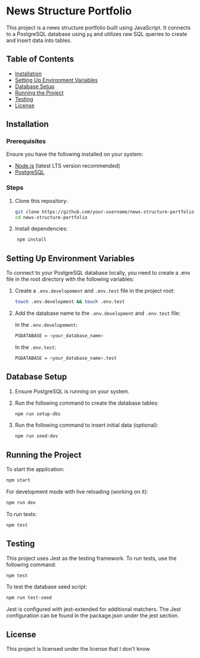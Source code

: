 # News Structure Portfolio

This project is a news structure portfolio built using JavaScript. It connects to a PostgreSQL database using `pg` and utilizes raw SQL queries to create and insert data into tables.

## Table of Contents

- [Installation](#installation)
- [Setting Up Environment Variables](#setting-up-environment-variables)
- [Database Setup](#database-setup)
- [Running the Project](#running-the-project)
- [Testing](#testing)
- [License](#license)

## Installation

### Prerequisites

Ensure you have the following installed on your system:

- [Node.js](https://nodejs.org/) (latest LTS version recommended)
- [PostgreSQL](https://www.postgresql.org/)

### Steps

1. Clone this repository:

   ```sh
   git clone https://github.com/your-username/news-structure-portfolio.git
   cd news-structure-portfolio
   ```


2. Install dependencies:

```sh
    npm install
  ```

## Setting Up Environment Variables

To connect to your PostgreSQL database locally, you need to create a .env file in the root directory with the following variables:

 1. Create a `.env.developement` and `.env.test` file in the project root:

    ```sh
    touch .env.development && touch .env.test
    ```

2. Add the database name to the `.env.development` and `.env.test` file:

    In the `.env.developement`:
    ```sh
    PGDATABASE = <your_database_name>
    ```
    In the `.env.test`:
    ```sh
    PGDATABASE = <your_database_name>.test
    ```

## Database Setup

1. Ensure PostgreSQL is running on your system.

2. Run the following command to create the database tables:
    ```sh
    npm run setup-dbs
    ```
3. Run the following command to insert initial data (optional):

    ```sh
    npm run seed-dev
    ```

## Running the Project

To start the application:

```sh
npm start
```
For development mode with live reloading (working on it):
```sh
npm run dev 
```
To run tests:
```sh
npm test
```
## Testing

This project uses Jest as the testing framework. To run tests, use the following command:

```sh
npm test
```
To test the database seed script:
```sh
npm run test-seed
```
Jest is configured with jest-extended for additional matchers. The Jest configuration can be found in the package.json under the jest section.

##  License

This project is licensed under the license that I don't know
